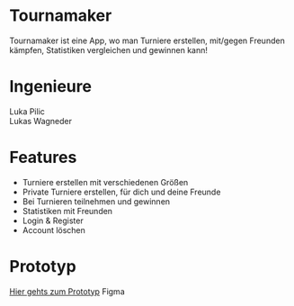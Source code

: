 # Tournamaker
Tournamaker ist eine App, wo man Turniere erstellen, mit/gegen Freunden kämpfen, Statistiken vergleichen und gewinnen kann! 
<br/>

# Ingenieure
Luka Pilic
<br/>
Lukas Wagneder

# Features
* Turniere erstellen mit verschiedenen Größen
* Private Turniere erstellen, für dich und deine Freunde
* Bei Turnieren teilnehmen und gewinnen
* Statistiken mit Freunden
* Login & Register
* Account löschen

# Prototyp
[Hier gehts zum Prototyp](https://www.figma.com/proto/uovG0i49KDyEOmPFC7p4SJ/Tournamaker?node-id=6%3A2&scaling=scale-down)
Figma
